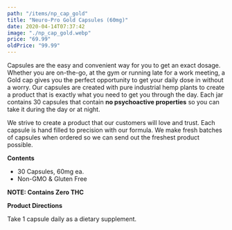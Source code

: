 ```yaml
---
path: "/items/np_cap_gold"
title: "Neuro-Pro Gold Capsules (60mg)"
date: 2020-04-14T07:37:42
image: "./np_cap_gold.webp"
price: "69.99"
oldPrice: "99.99"
---
```


Capsules are the easy and convenient way for you to get an exact dosage. Whether you are on-the-go, at the gym or running late for a work meeting, a Gold cap gives you the perfect opportunity to get your daily dose in without a worry. Our capsules are created with pure industrial hemp plants to create a product that is exactly what you need to get you through the day. Each jar contains 30 capsules that contain **no psychoactive properties** so you can take it during the day or at night.

We strive to create a product that our customers will love and trust. Each capsule is hand filled to precision with our formula. We make fresh batches of capsules when ordered so we can send out the freshest product possible.

**Contents**

- 30 Capsules, 60mg ea.
- Non-GMO & Gluten Free

**NOTE: Contains Zero THC**

**Product Directions**

Take 1 capsule daily as a dietary supplement.
